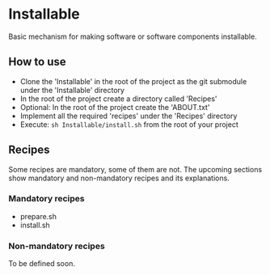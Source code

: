 # Installable

Basic mechanism for making software or software components installable.

## How to use

- Clone the 'Installable' in the root of the project as the git submodule under the 'Installable' directory
- In the root of the project create a directory called 'Recipes'
- Optional: In the root of the project create the 'ABOUT.txt'
- Implement all the required 'recipes' under the 'Recipes' directory
- Execute: `sh Installable/install.sh` from the root of your project

## Recipes

Some recipes are mandatory, some of them are not. The upcoming sections show mandatory and non-mandatory recipes and its explanations.

### Mandatory recipes

- prepare.sh
- install.sh

### Non-mandatory recipes

To be defined soon.
